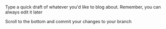 Type a quick draft of whatever you'd like to blog about. Remember, you can always edit it later

Scroll to the bottom and commit your changes to your branch
